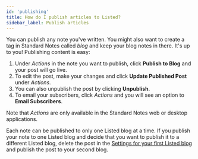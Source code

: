 ```yaml
---
id: 'publishing'
title: How do I publish articles to Listed?
sidebar_label: Publish articles
---
```


You can publish any note you've written. You might also want to create a tag in Standard Notes called _blog_ and keep your blog notes in there. It's up to you! Publishing content is easy:

1. Under _Actions_ in the note you want to publish, click **Publish to Blog** and your post will go live.
2. To edit the post, make your changes and click **Update Published Post** under _Actions_.
3. You can also unpublish the post by clicking **Unpublish**.
4. To email your subscribers, click _Actions_ and you will see an option to **Email Subscribers**.

Note that _Actions_ are only available in the Standard Notes web or desktop applications.

Each note can be published to only one Listed blog at a time. If you publish your note to one Listed blog and decide that you want to publish it to a different Listed blog, delete the post in the [Settings for your first Listed blog](/listed/settings) and publish the post to your second blog.

